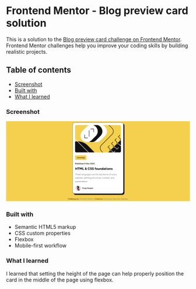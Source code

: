 # Frontend Mentor - Blog preview card solution

This is a solution to the [Blog preview card challenge on Frontend Mentor](https://www.frontendmentor.io/challenges/blog-preview-card-ckPaj01IcS). Frontend Mentor challenges help you improve your coding skills by building realistic projects. 

## Table of contents

- [Screenshot](#screenshot)
- [Built with](#built-with)
- [What I learned](#what-i-learned)


### Screenshot

![](./assets/images/screenshot2.png)

### Built with

- Semantic HTML5 markup
- CSS custom properties
- Flexbox
- Mobile-first workflow

### What I learned
I learned that setting the height of the page can help properly position the card in the middle of the page using flexbox. 